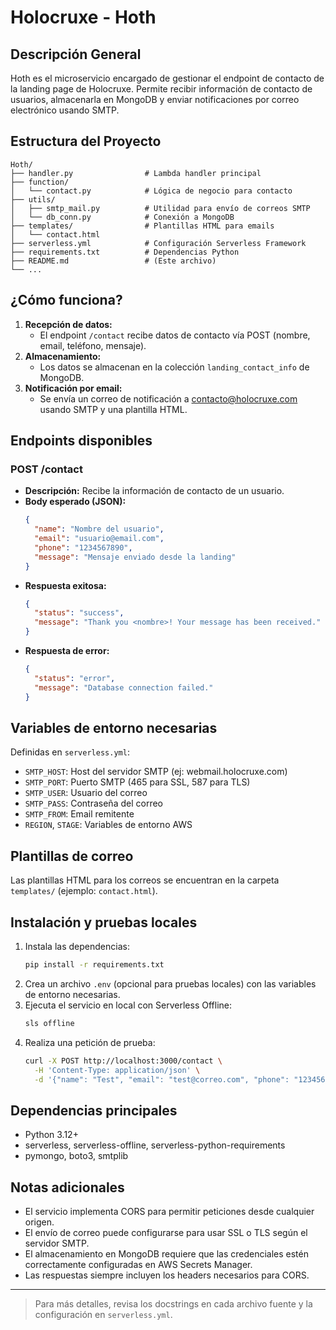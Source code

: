 # Holocruxe - Hoth

## Descripción General
Hoth es el microservicio encargado de gestionar el endpoint de contacto de la landing page de Holocruxe. Permite recibir información de contacto de usuarios, almacenarla en MongoDB y enviar notificaciones por correo electrónico usando SMTP.

## Estructura del Proyecto
```
Hoth/
├── handler.py                # Lambda handler principal
├── function/
│   └── contact.py            # Lógica de negocio para contacto
├── utils/
│   ├── smtp_mail.py          # Utilidad para envío de correos SMTP
│   └── db_conn.py            # Conexión a MongoDB
├── templates/                # Plantillas HTML para emails
│   └── contact.html
├── serverless.yml            # Configuración Serverless Framework
├── requirements.txt          # Dependencias Python
├── README.md                 # (Este archivo)
└── ...
```

## ¿Cómo funciona?
1. **Recepción de datos:**
   - El endpoint `/contact` recibe datos de contacto vía POST (nombre, email, teléfono, mensaje).
2. **Almacenamiento:**
   - Los datos se almacenan en la colección `landing_contact_info` de MongoDB.
3. **Notificación por email:**
   - Se envía un correo de notificación a contacto@holocruxe.com usando SMTP y una plantilla HTML.

## Endpoints disponibles
### POST /contact
- **Descripción:** Recibe la información de contacto de un usuario.
- **Body esperado (JSON):**
  ```json
  {
    "name": "Nombre del usuario",
    "email": "usuario@email.com",
    "phone": "1234567890",
    "message": "Mensaje enviado desde la landing"
  }
  ```
- **Respuesta exitosa:**
  ```json
  {
    "status": "success",
    "message": "Thank you <nombre>! Your message has been received."
  }
  ```
- **Respuesta de error:**
  ```json
  {
    "status": "error",
    "message": "Database connection failed."
  }
  ```

## Variables de entorno necesarias
Definidas en `serverless.yml`:
- `SMTP_HOST`: Host del servidor SMTP (ej: webmail.holocruxe.com)
- `SMTP_PORT`: Puerto SMTP (465 para SSL, 587 para TLS)
- `SMTP_USER`: Usuario del correo
- `SMTP_PASS`: Contraseña del correo
- `SMTP_FROM`: Email remitente
- `REGION`, `STAGE`: Variables de entorno AWS

## Plantillas de correo
Las plantillas HTML para los correos se encuentran en la carpeta `templates/` (ejemplo: `contact.html`).

## Instalación y pruebas locales
1. Instala las dependencias:
   ```bash
   pip install -r requirements.txt
   ```
2. Crea un archivo `.env` (opcional para pruebas locales) con las variables de entorno necesarias.
3. Ejecuta el servicio en local con Serverless Offline:
   ```bash
   sls offline
   ```
4. Realiza una petición de prueba:
   ```bash
   curl -X POST http://localhost:3000/contact \
     -H 'Content-Type: application/json' \
     -d '{"name": "Test", "email": "test@correo.com", "phone": "1234567890", "message": "Hola!"}'
   ```

## Dependencias principales
- Python 3.12+
- serverless, serverless-offline, serverless-python-requirements
- pymongo, boto3, smtplib

## Notas adicionales
- El servicio implementa CORS para permitir peticiones desde cualquier origen.
- El envío de correo puede configurarse para usar SSL o TLS según el servidor SMTP.
- El almacenamiento en MongoDB requiere que las credenciales estén correctamente configuradas en AWS Secrets Manager.
- Las respuestas siempre incluyen los headers necesarios para CORS.

---

> Para más detalles, revisa los docstrings en cada archivo fuente y la configuración en `serverless.yml`.
